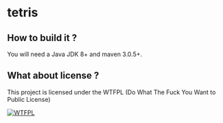 # tetris

## How to build it ?

You will need a Java JDK 8+ and maven 3.0.5+.


## What about license ?

This project is licensed under the WTFPL (Do What The Fuck You Want to Public License)

[![WTFPL](http://www.wtfpl.net/wp-content/uploads/2012/12/logo-220x1601.png)](http://www.wtfpl.net/)
